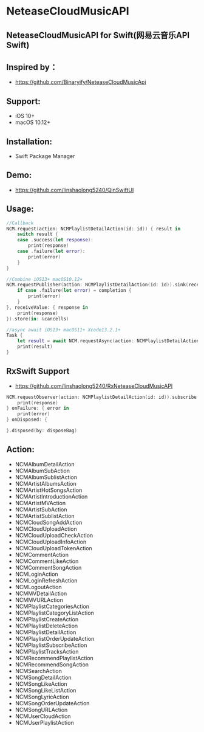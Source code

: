 # NeteaseCloudMusicAPI

## NeteaseCloudMusicAPI for Swift(网易云音乐API Swift)

## Inspired by：
* https://github.com/Binaryify/NeteaseCloudMusicApi

## Support:
* iOS 10+
* macOS 10.12+

## Installation:
* Swift Package Manager

## Demo: 
* https://github.com/linshaolong5240/QinSwiftUI

## Usage:
```Swift
//Callback
NCM.request(action: NCMPlaylistDetailAction(id: id)) { result in
    switch result {
    case .success(let response):
        print(response)
    case .failure(let error):
        print(error)
    }
}

//Combine iOS13+ macOS10.12+
NCM.requestPublisher(action: NCMPlaylistDetailAction(id: id)).sink(receiveCompletion: { completion in
    if case .failure(let error) = completion {
        print(error)
    }
}, receiveValue: { response in
    print(response)
}).store(in: &cancells)

//async await iOS13+ macOS11+ Xcode13.2.1+
Task {
    let result = await NCM.requestAsync(action: NCMPlaylistDetailAction(id: id))
    print(result)
}
```
## RxSwift Support
* https://github.com/linshaolong5240/RxNeteaseCloudMusicAPI
```Swift
NCM.requestObserver(action: NCMPlaylistDetailAction(id: id)).subscribe { response in
    print(response)
} onFailure: { error in
    print(error)
} onDisposed: {

}.disposed(by: disposeBag)
```
## Action:
* NCMAlbumDetailAction
* NCMAlbumSubAction
* NCMAlbumSublistAction
* NCMArtistAlbumsAction
* NCMArtistHotSongsAction
* NCMArtistIntroductionAction
* NCMArtistMVAction
* NCMArtistSubAction
* NCMArtistSublistAction
* NCMCloudSongAddAction
* NCMCloudUploadAction
* NCMCloudUploadCheckAction
* NCMCloudUploadInfoAction
* NCMCloudUploadTokenAction
* NCMCommentAction
* NCMCommentLikeAction
* NCMCommentSongAction
* NCMLoginAction
* NCMLoginRefreshAction
* NCMLogoutAction
* NCMMVDetailAction
* NCMMVURLAction
* NCMPlaylistCategoriesAction
* NCMPlaylistCategoryListAction
* NCMPlaylistCreateAction
* NCMPlaylistDeleteAction
* NCMPlaylistDetailAction
* NCMPlaylistOrderUpdateAction
* NCMPlaylistSubscribeAction
* NCMPlaylistTracksAction
* NCMRecommendPlaylistAction
* NCMRecommendSongAction
* NCMSearchAction
* NCMSongDetailAction
* NCMSongLikeAction
* NCMSongLikeListAction
* NCMSongLyricAction
* NCMSongOrderUpdateAction
* NCMSongURLAction
* NCMUserCloudAction
* NCMUserPlaylistAction
